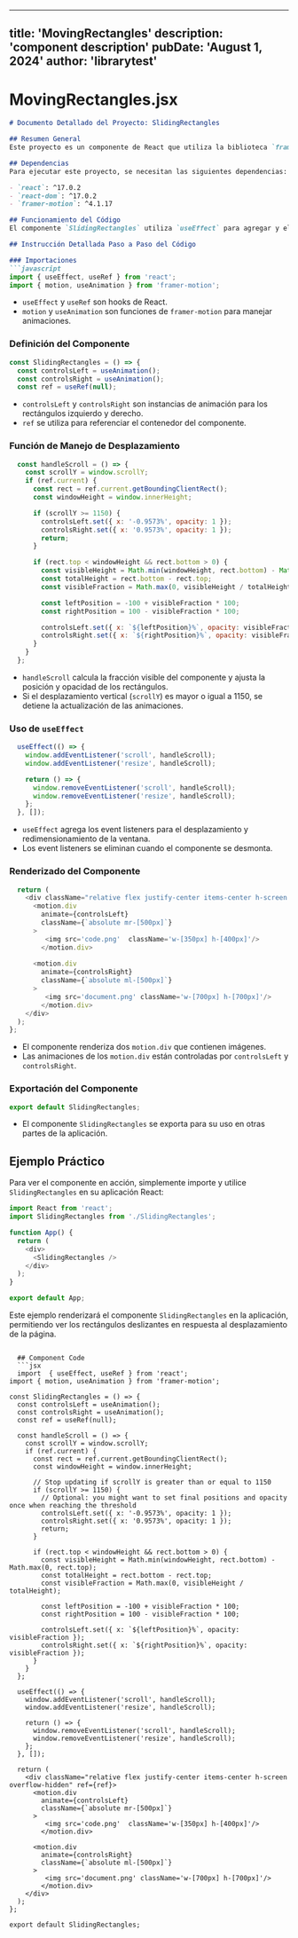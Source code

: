 ---
  title: 'MovingRectangles'
  description: 'component description'
  pubDate: 'August 1, 2024'
  author: 'librarytest'
  ---
  
  
  
  # MovingRectangles.jsx
  ```markdown
# Documento Detallado del Proyecto: SlidingRectangles

## Resumen General
Este proyecto es un componente de React que utiliza la biblioteca `framer-motion` para animar dos rectángulos deslizantes en respuesta al desplazamiento de la página. Los rectángulos se mueven horizontalmente y cambian su opacidad a medida que el usuario se desplaza hacia abajo en la página. El componente también detiene la animación cuando el usuario ha desplazado una cierta cantidad.

## Dependencias
Para ejecutar este proyecto, se necesitan las siguientes dependencias:

- `react`: ^17.0.2
- `react-dom`: ^17.0.2
- `framer-motion`: ^4.1.17

## Funcionamiento del Código
El componente `SlidingRectangles` utiliza `useEffect` para agregar y eliminar los event listeners de desplazamiento y redimensionamiento de la ventana. Utiliza `useAnimation` de `framer-motion` para controlar las animaciones de los rectángulos. La posición y opacidad de los rectángulos se actualizan en función de la visibilidad del componente en la ventana del navegador.

## Instrucción Detallada Paso a Paso del Código

### Importaciones
```javascript
import { useEffect, useRef } from 'react';
import { motion, useAnimation } from 'framer-motion';
```
- `useEffect` y `useRef` son hooks de React.
- `motion` y `useAnimation` son funciones de `framer-motion` para manejar animaciones.

### Definición del Componente
```javascript
const SlidingRectangles = () => {
  const controlsLeft = useAnimation();
  const controlsRight = useAnimation();
  const ref = useRef(null);
```
- `controlsLeft` y `controlsRight` son instancias de animación para los rectángulos izquierdo y derecho.
- `ref` se utiliza para referenciar el contenedor del componente.

### Función de Manejo de Desplazamiento
```javascript
  const handleScroll = () => {
    const scrollY = window.scrollY;
    if (ref.current) {
      const rect = ref.current.getBoundingClientRect();
      const windowHeight = window.innerHeight;

      if (scrollY >= 1150) {
        controlsLeft.set({ x: '-0.9573%', opacity: 1 });
        controlsRight.set({ x: '0.9573%', opacity: 1 });
        return;
      }

      if (rect.top < windowHeight && rect.bottom > 0) {
        const visibleHeight = Math.min(windowHeight, rect.bottom) - Math.max(0, rect.top);
        const totalHeight = rect.bottom - rect.top;
        const visibleFraction = Math.max(0, visibleHeight / totalHeight);

        const leftPosition = -100 + visibleFraction * 100;
        const rightPosition = 100 - visibleFraction * 100;

        controlsLeft.set({ x: `${leftPosition}%`, opacity: visibleFraction });
        controlsRight.set({ x: `${rightPosition}%`, opacity: visibleFraction });
      }
    }
  };
```
- `handleScroll` calcula la fracción visible del componente y ajusta la posición y opacidad de los rectángulos.
- Si el desplazamiento vertical (`scrollY`) es mayor o igual a 1150, se detiene la actualización de las animaciones.

### Uso de `useEffect`
```javascript
  useEffect(() => {
    window.addEventListener('scroll', handleScroll);
    window.addEventListener('resize', handleScroll);

    return () => {
      window.removeEventListener('scroll', handleScroll);
      window.removeEventListener('resize', handleScroll);
    };
  }, []);
```
- `useEffect` agrega los event listeners para el desplazamiento y redimensionamiento de la ventana.
- Los event listeners se eliminan cuando el componente se desmonta.

### Renderizado del Componente
```javascript
  return (
    <div className="relative flex justify-center items-center h-screen overflow-hidden" ref={ref}>
      <motion.div
        animate={controlsLeft}
        className={`absolute mr-[500px]`}
      >
         <img src='code.png'  className='w-[350px] h-[400px]'/>
        </motion.div>
       
      <motion.div
        animate={controlsRight}
        className={`absolute ml-[500px]`}
      >
         <img src='document.png' className='w-[700px] h-[700px]'/>
        </motion.div>
    </div>
  );
};
```
- El componente renderiza dos `motion.div` que contienen imágenes.
- Las animaciones de los `motion.div` están controladas por `controlsLeft` y `controlsRight`.

### Exportación del Componente
```javascript
export default SlidingRectangles;
```
- El componente `SlidingRectangles` se exporta para su uso en otras partes de la aplicación.

## Ejemplo Práctico
Para ver el componente en acción, simplemente importe y utilice `SlidingRectangles` en su aplicación React:

```javascript
import React from 'react';
import SlidingRectangles from './SlidingRectangles';

function App() {
  return (
    <div>
      <SlidingRectangles />
    </div>
  );
}

export default App;
```

Este ejemplo renderizará el componente `SlidingRectangles` en la aplicación, permitiendo ver los rectángulos deslizantes en respuesta al desplazamiento de la página.
```
  
  ## Component Code
  ```jsx
  import  { useEffect, useRef } from 'react';
import { motion, useAnimation } from 'framer-motion';

const SlidingRectangles = () => {
  const controlsLeft = useAnimation();
  const controlsRight = useAnimation();
  const ref = useRef(null);

  const handleScroll = () => {
    const scrollY = window.scrollY;
    if (ref.current) {
      const rect = ref.current.getBoundingClientRect();
      const windowHeight = window.innerHeight;

      // Stop updating if scrollY is greater than or equal to 1150
      if (scrollY >= 1150) {
        // Optional: you might want to set final positions and opacity once when reaching the threshold
        controlsLeft.set({ x: '-0.9573%', opacity: 1 });
        controlsRight.set({ x: '0.9573%', opacity: 1 });
        return;
      }

      if (rect.top < windowHeight && rect.bottom > 0) {
        const visibleHeight = Math.min(windowHeight, rect.bottom) - Math.max(0, rect.top);
        const totalHeight = rect.bottom - rect.top;
        const visibleFraction = Math.max(0, visibleHeight / totalHeight);

        const leftPosition = -100 + visibleFraction * 100;
        const rightPosition = 100 - visibleFraction * 100;

        controlsLeft.set({ x: `${leftPosition}%`, opacity: visibleFraction });
        controlsRight.set({ x: `${rightPosition}%`, opacity: visibleFraction });
      }
    }
  };

  useEffect(() => {
    window.addEventListener('scroll', handleScroll);
    window.addEventListener('resize', handleScroll);

    return () => {
      window.removeEventListener('scroll', handleScroll);
      window.removeEventListener('resize', handleScroll);
    };
  }, []);

  return (
    <div className="relative flex justify-center items-center h-screen overflow-hidden" ref={ref}>
      <motion.div
        animate={controlsLeft}
        className={`absolute mr-[500px]`}
      >
         <img src='code.png'  className='w-[350px] h-[400px]'/>
        </motion.div>
       
      <motion.div
        animate={controlsRight}
        className={`absolute ml-[500px]`}
      >
         <img src='document.png' className='w-[700px] h-[700px]'/>
        </motion.div>
    </div>
  );
};

export default SlidingRectangles;
  ```
  